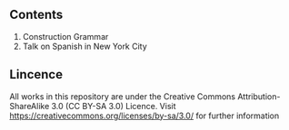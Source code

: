 Contents
--------
1. Construction Grammar
2. Talk on Spanish in New York City

Lincence
--------
All works in this repository are under the Creative Commons Attribution-ShareAlike 3.0 (CC BY-SA 3.0) Licence.
Visit https://creativecommons.org/licenses/by-sa/3.0/ for further information
